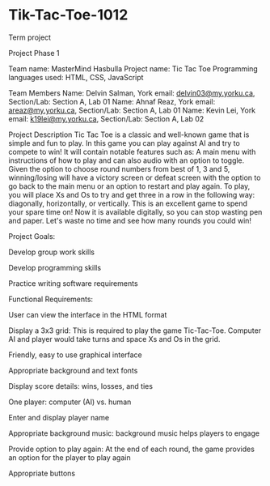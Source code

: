 # Tik-Tac-Toe-1012
Term project


Project Phase 1


Team name: MasterMind Hasbulla
Project name: Tic Tac Toe
Programming languages used: HTML, CSS, JavaScript

Team Members
Name: Delvin Salman, 
York email: delvin03@my.yorku.ca, Section/Lab: Section A, Lab 01
Name: Ahnaf Reaz, York email: areaz@my.yorku.ca, Section/Lab: Section A, Lab 01
Name: Kevin Lei, York email: k19lei@my.yorku.ca, Section/Lab: Section A, Lab 02


Project Description
Tic Tac Toe is a classic and well-known game that is simple and fun to play. In this game you can play against AI and try to compete to win! It will contain notable features such as: A main menu with instructions of how to play and can also audio with an option to toggle. Given the option to choose round numbers from best of 1, 3 and 5, winning/losing will have a victory screen or defeat screen with the option to go back to the main menu or an option to restart and play again. To play, you will place Xs and Os to try and get three in a row in the following way: diagonally, horizontally, or vertically. This is an excellent game to spend your spare time on! Now it is available digitally, so you can stop wasting pen and paper. Let's waste no time and see how many rounds you could win!


Project Goals:

Develop group work skills

Develop programming skills

Practice writing software requirements


Functional Requirements:

User can view the interface in the HTML format

Display a 3x3 grid: This is required to play the game Tic-Tac-Toe. Computer AI and player would take turns and space Xs and Os in the grid.

Friendly, easy to use graphical interface

Appropriate background and text fonts

Display score details: wins, losses, and ties

One player: computer (AI) vs. human

Enter and display player name

Appropriate background music: background music helps players to engage

Provide option to play again: At the end of each round, the game provides an option for the player to play again

Appropriate buttons
